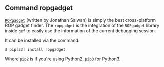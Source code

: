 ## Command ropgadget ##

[`ROPgadget`]() (written by Jonathan Salwan) is simply the best cross-platform ROP
gadget finder. The `ropgadget` is the integration of the `ROPgadget` library
inside `gef` to easily use the information of the current debugging session.

It can be installed via the command:
```
$ pip[23] install ropgadget
```

Where `pip2` is if you're using Python2, `pip3` for Python3.
